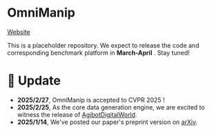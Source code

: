 # OmniManip

[Website](https://omnimanip.github.io)

This is a placeholder repository. We expect to release the code and corresponding benchmark platform in **March-April** . Stay tuned!


# 🐣 Update
* **2025/2/27**, OmniManip is accepted to CVPR 2025 !
* **2025/2/25**, As the core data generation engine, we are excited to witness the release of [AgibotDigitalWorld]([https://arxiv.org/abs/2409.02920](https://huggingface.co/datasets/agibot-world/AgiBotDigitalWorld)).
* **2025/1/14**, We've posted our paper's preprint version on [arXiv](https://arxiv.org/abs/2501.03841).
